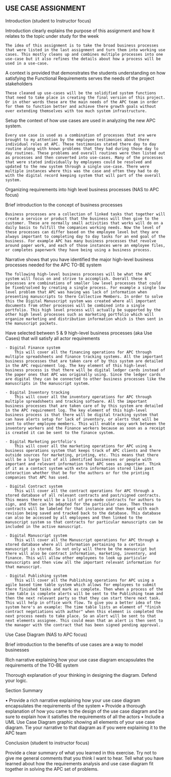 ## USE CASE ASSIGNMENT

Introduction (student to Instructor focus)

  Introduction clearly explains the purpose of this assignment and how it relates to the topic under study for the week

    The idea of this assignment is to take the broad business processes that were listed in the last assignment and turn them into working use cases. This mostly cleans up and combines multiple processes into one use-case but it also refines the details about how a process will be used in a use-case.  

  A context is provided that demonstrates the students understanding on how satisfying the Functional Requirements serves the needs of the project stakeholders

    These cleaned up use-cases will be the solidified system functions that need to take place in creating the final version of this project. Or in other words these are the main needs of the APC team in order for them to function better and achieve there growth goals without over extending themselves with too much system infrastructure.

  Setup the context of how use cases are used in analyzing the new APC system.

    Every use case is used as a combination of processes that are were brought to my attention by the employee testimonies about there individual roles at APC. These testimonies stated there day to day routine along with known problems that they had during those day to day routines. These problems and overall routines were then listed out as processes and then converted into use-cases. Many of the processes that were stated individually by employees could be resolved and updated to the new system through a single use-case. There were multiple instances where this was the case and often they had to do with the digital record keeping system that will part of the overall system.

Organizing requirements into high level business processes (NAS to APC focus)

  Brief introduction to the concept of business processes

    Business processes are a collection of linked tasks that together will create a service or product that the business will then give to the customer. These are normally small activities that works will do on a daily basis to fulfill the companies working needs. Now the level of these processes can differ based on the employee level but they are always important to completing day to day tasks for an end goal of the business. For example APC has many business processes that revolve around paper work, and each of those instances were an employee files, or completes paperwork they have being using a business process.

  Narrative shows that you have identified the major high-level business processes needed for the APC TO-BE system

    The following high-level business processes will be what the APC system will focus on and strive to accomplish. Overall these 6 processes are combinations of smaller low level processes that could be fixed/solved by creating a single process. For example a single low level problem that APC was having was lack of information when presenting manuscripts to there Collective Members. In order to solve this the Digital Manuscript system was created where all important documents from other processes will be combined into a single portfolio. This high level process will actually be supported by the other high level processes such as marketing portfolio which will organize marketing and distribution information which is then sent in the manuscript packets.

  Have selected between 5 & 9 high-level business processes (aka Use Cases) that will satisfy all actor requirements

    - Digital Finance system
        This will cover all the financing operations for APC through multiple spreadsheets and finance tracking systems. All the important business processes that are taken care of by this system are detailed in the APC requirement log. The key element of this high-level business process is that there will be digital ledger cards instead of the paper ones that APC was originally using. Since the ledger cards are digital they can be connected to other business processes like the manuscripts in the manuscript system.

    - Digital Inventory tracking
        This will cover all the inventory operations for APC through multiple spreadsheets and tracking software. All the important business processes that are taken care of by this system are detailed in the APC requirement log. The key element of this high-level business process is that there will be digital tracking system that can have alerts setup for lack of inventory, or alerts that will be sent to other employee members. This will enable easy work between the inventory workers and the Finance workers because as soon as a receipt is created it can be sent to the finance system.

    - Digital Marketing portfolio's
        This will cover all the marketing operations for APC using a business operations system that keeps track of APC clients and there outside sources for marketing, printing, etc. This means that there will be a large list of all identified businesses or people with important and relevant information that APC sees as important. Think of it as a contact system with extra information stored like past interaction whether that be for the authors or for the printing companies that APC has used.  

    - Digital Contract system
        This will cover all the contract operations for APC through a stored database of all relevant contracts and past/signed contracts. This means there will be a list of pre-made contracts for authors to sign, and then can be adapted for the particular case. Then those contracts will be labeled for that instance and then kept with each revision being saved and tracked back to the database. This database can also be accessed by all employees and then linked to the manuscript system so that contracts for particular manuscripts can be included in the active manuscript.

    - Digital Manuscript system
        This will cover all the Manuscript operations for APC through a stored database where all information pertaining to a certain manuscript is stored. So not only will there be the manuscript but there will also be contract information, marketing, inventory, and finance. This will allow other employees to look up particular manuscripts and then view all the important relevant information for that manuscript.

    - Digital Publishing system
        This will cover all the Publishing operations for APC using a agile based time table system which allows for employees to submit there finished tasks and mark as complete. Then when a process of the time table is complete alerts will be sent to the Publishing team and then the next relevant party so that they can start there next task. This will help in office work flow. To give you a better idea of the system here's an example: The time table lists an element of "finish contract negotiations with author" when this element is completed the next process needs to take place. So an alert will be sent to that next elements assignee. This could mean that an alert is then sent to the manager with the contract that has been signed pending approval.

Use Case Diagram (NAS to APC focus)

  Brief introduction to the benefits of use cases are a way to model businesses

  Rich narrative explaining how your use case diagram encapsulates the requirements of the TO-BE system

  Thorough explanation of your thinking in designing the diagram. Defend your logic.

  Section Summary


  • Provide a rich narrative explaining how your use case diagram encapsulates the requirements of the system
  • Provide a thorough explanation of how you came to the design of the use case diagram and be sure to explain how it satisfies the requirements of all the actors
  • Include a UML Use Case Diagram graphic showing all elements of your use case diagram. Tie your narrative to that diagram as if you were explaining it to the APC team

Conclusion (student to instructor focus)

  Provide a clear summary of what you learned in this exercise. Try not to give me general comments that you think I want to hear. Tell what you have learned about how the requirements analysis and use case diagram fit together in solving the APC set of problems.
